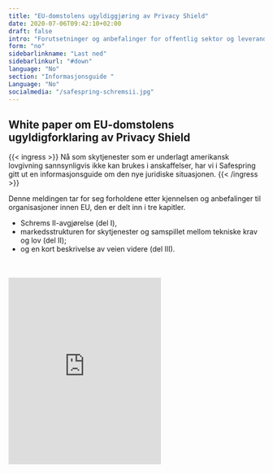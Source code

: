 ```yaml
---
title: "EU-domstolens ugyldiggjøring av Privacy Shield"
date: 2020-07-06T09:42:10+02:00
draft: false
intro: "Forutsetninger og anbefalinger for offentlig sektor og leverandører til offentlig sektor."
form: "no"
sidebarlinkname: "Last ned"
sidebarlinkurl: "#down"
language: "No"
section: "Informasjonsguide "
Language: "No"
socialmedia: "/safespring-schremsii.jpg"
---
```


## White paper om EU-domstolens ugyldigforklaring av Privacy Shield

{{< ingress >}}
Nå som skytjenester som er underlagt amerikansk lovgivning sannsynligvis ikke kan brukes i anskaffelser, har vi i Safespring gitt ut en informasjonsguide om den nye juridiske situasjonen.
{{< /ingress >}}

Denne meldingen tar for seg forholdene etter kjennelsen og anbefalinger til organisasjoner innen EU, den er delt inn i tre kapitler. <span id="down"></span>

- Schrems II-avgjørelse (del I),
- markedsstrukturen for skytjenester og samspillet mellom tekniske krav og lov (del II);
- og en kort beskrivelse av veien videre (del III).

<br><br><iframe src="https://pages.upsales.com/9549uef7a9b654a73489cb99641bf7524f053-frame" 		width="300" 		height="367" 		style="border:0"></iframe>
